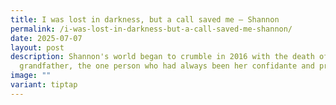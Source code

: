 ```yaml
---
title: I was lost in darkness, but a call saved me – Shannon
permalink: /i-was-lost-in-darkness-but-a-call-saved-me-shannon/
date: 2025-07-07
layout: post
description: Shannon's world began to crumble in 2016 with the death of her
  grandfather, the one person who had always been her confidante and protector.
image: ""
variant: tiptap
---
```

